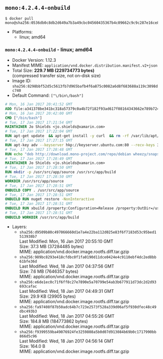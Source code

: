 ## `mono:4.2.4.4-onbuild`

```console
$ docker pull mono@sha256:0536db0c8db2d649a7b3a49cbc04560435367b4c09662c9c9c287e16ce869c35
```

-	Platforms:
	-	linux; amd64

### `mono:4.2.4.4-onbuild` - linux; amd64

-	Docker Version: 1.12.3
-	Manifest MIME: `application/vnd.docker.distribution.manifest.v2+json`
-	Total Size: **229.7 MB (229734773 bytes)**  
	(compressed transfer size, not on-disk size)
-	Image ID: `sha256:8298bbf52d5c5613fb7d965bafb4f6a875c0082a6d8f683688a119c3098dc740`
-	Default Command: `["\/bin\/bash"]`

```dockerfile
# Mon, 16 Jan 2017 20:41:52 GMT
ADD file:a341378be341bc318a57379c0a4b72f182f93ad617f08164343662e789b7244b in / 
# Mon, 16 Jan 2017 20:42:00 GMT
CMD ["/bin/bash"]
# Tue, 17 Jan 2017 17:21:54 GMT
MAINTAINER Jo Shields <jo.shields@xamarin.com>
# Tue, 17 Jan 2017 17:22:04 GMT
RUN apt-get update 	&& apt-get install -y curl 	&& rm -rf /var/lib/apt/lists/*
# Tue, 17 Jan 2017 17:27:15 GMT
RUN apt-key adv --keyserver hkp://keyserver.ubuntu.com:80 --recv-keys 3FA7E0328081BFF6A14DA29AA6A19B38D3D831EF
# Tue, 17 Jan 2017 17:28:48 GMT
RUN echo "deb http://download.mono-project.com/repo/debian wheezy/snapshots/4.2.4.4 main" > /etc/apt/sources.list.d/mono-xamarin.list 	&& apt-get update 	&& apt-get install -y mono-devel ca-certificates-mono fsharp mono-vbnc nuget 	&& rm -rf /var/lib/apt/lists/*
# Tue, 17 Jan 2017 17:28:49 GMT
MAINTAINER Jo Shields <jo.shields@xamarin.com>
# Tue, 17 Jan 2017 17:28:50 GMT
RUN mkdir -p /usr/src/app/source /usr/src/app/build
# Tue, 17 Jan 2017 17:28:50 GMT
WORKDIR /usr/src/app/source
# Tue, 17 Jan 2017 17:28:51 GMT
ONBUILD COPY . /usr/src/app/source
# Tue, 17 Jan 2017 17:28:51 GMT
ONBUILD RUN nuget restore -NonInteractive
# Tue, 17 Jan 2017 17:28:51 GMT
ONBUILD RUN xbuild /property:Configuration=Release /property:OutDir=/usr/src/app/build/
# Tue, 17 Jan 2017 17:28:51 GMT
ONBUILD WORKDIR /usr/src/app/build
```

-	Layers:
	-	`sha256:d9509b80c497066660d1e7a4e22ba112d025e83f6f7183d53c95bed1513938b7`  
		Last Modified: Mon, 16 Jan 2017 20:55:10 GMT  
		Size: 37.3 MB (37284485 bytes)  
		MIME: application/vnd.docker.image.rootfs.diff.tar.gzip
	-	`sha256:989bc8293e418cfdbc0f1fa0190d11dce0424e4c9110ebf4dc2ed8bb61bfe36d`  
		Last Modified: Wed, 18 Jan 2017 04:37:56 GMT  
		Size: 7.6 MB (7646357 bytes)  
		MIME: application/vnd.docker.image.rootfs.diff.tar.gzip
	-	`sha256:e6de1ec0c71f6ff8c27e7890e5a70799e54ab3b677911d73dc2d2d93693cafac`  
		Last Modified: Wed, 18 Jan 2017 04:49:31 GMT  
		Size: 29.9 KB (29905 bytes)  
		MIME: application/vnd.docker.image.rootfs.diff.tar.gzip
	-	`sha256:fa97408f87b50adc64b7c723e2573f528a339d06af5f930dfec48c49dbc493b3`  
		Last Modified: Wed, 18 Jan 2017 04:55:26 GMT  
		Size: 184.8 MB (184773862 bytes)  
		MIME: application/vnd.docker.image.rootfs.diff.tar.gzip
	-	`sha256:f9399559ba49076924fe3259808a5b0d07d913084b69b0c1717990bb866d5c96`  
		Last Modified: Wed, 18 Jan 2017 04:56:14 GMT  
		Size: 164.0 B  
		MIME: application/vnd.docker.image.rootfs.diff.tar.gzip

